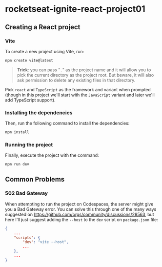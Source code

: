 # rocketseat-ignite-react-project01

## Creating a React project

### Vite

To create a new project using Vite, run:

```bash
npm create vite@latest
```

> **Trick**: you can pass "`.`" as the project name and it will allow you to pick the current directory as the project root. But beware, it will also ask permission to delete any existing files in that directory.

Pick `react` and `TypeScript` as the framework and variant when prompted (though in this project we'll start with the `JavaScript` variant and later we'll add TypeScript support).

### Installing the dependencies

Then, run the following command to install the dependencies:

```bash
npm install
```

### Running the project

Finally, execute the project with the command:

```bash
npm run dev
```

## Common Problems

### 502 Bad Gateway

When attempting to run the project on Codespaces, the server might give you a Bad Gateway error. You can solve this through one of the many ways suggested on https://github.com/orgs/community/discussions/28563, but here I'll just suggest adding the `--host` to the `dev` script on `package.json` file:

```json
{
    ...
    "scripts": {
        "dev": "vite --host",
        ...
    },
    ...
}
```

